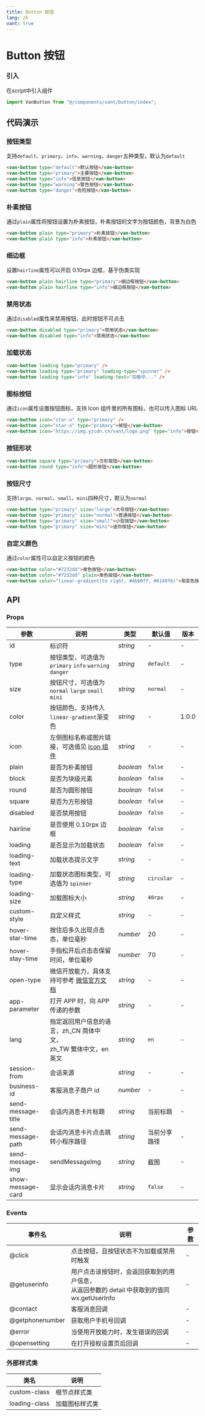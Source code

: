 ```yaml
---
title: Button 按钮
lang: zh
vant: true
---
```


# Button 按钮

### 引入

在script中引入组件

```js
import VanButton from "@/components/vant/button/index";
```

## 代码演示

### 按钮类型

支持`default`、`primary`、`info`、`warning`、`danger`五种类型，默认为`default`

```html
<van-button type="default">默认按钮</van-button>
<van-button type="primary">主要按钮</van-button>
<van-button type="info">信息按钮</van-button>
<van-button type="warning">警告按钮</van-button>
<van-button type="danger">危险按钮</van-button>
```

### 朴素按钮

通过`plain`属性将按钮设置为朴素按钮，朴素按钮的文字为按钮颜色，背景为白色

```html
<van-button plain type="primary">朴素按钮</van-button>
<van-button plain type="info">朴素按钮</van-button>
```

### 细边框

设置`hairline`属性可以开启 0.10rpx 边框，基于伪类实现

```html
<van-button plain hairline type="primary">细边框按钮</van-button>
<van-button plain hairline type="info">细边框按钮</van-button>
```

### 禁用状态

通过`disabled`属性来禁用按钮，此时按钮不可点击

```html
<van-button disabled type="primary">禁用状态</van-button>
<van-button disabled type="info">禁用状态</van-button>
```

### 加载状态

```html
<van-button loading type="primary" />
<van-button loading type="primary" loading-type="spinner" />
<van-button loading type="info" loading-text="加载中..." />
```

### 图标按钮

通过`icon`属性设置按钮图标，支持 Icon 组件里的所有图标，也可以传入图标 URL

```html
<van-button icon="star-o" type="primary" />
<van-button icon="star-o" type="primary">按钮</van-button>
<van-button icon="https://img.yzcdn.cn/vant/logo.png" type="info">按钮</van-button>
```

### 按钮形状

```html
<van-button square type="primary">方形按钮</van-button>
<van-button round type="info">圆形按钮</van-button>
```

### 按钮尺寸

支持`large`、`normal`、`small`、`mini`四种尺寸，默认为`normal`

```html
<van-button type="primary" size="large">大号按钮</van-button>
<van-button type="primary" size="normal">普通按钮</van-button>
<van-button type="primary" size="small">小型按钮</van-button>
<van-button type="primary" size="mini">迷你按钮</van-button>
```

### 自定义颜色

通过`color`属性可以自定义按钮的颜色

```html
<van-button color="#7232dd">单色按钮</van-button>
<van-button color="#7232dd" plain>单色按钮</van-button>
<van-button color="linear-gradient(to right, #4bb0ff, #6149f6)">渐变色按钮</van-button>
```

## API

### Props

| 参数 | 说明 | 类型 | 默认值 | 版本 |
|-----------|-----------|-----------|-------------|-------------|
| id | 标识符 | *string* | - | - |
| type | 按钮类型，可选值为 `primary` `info` `warning` `danger` | *string* | `default` | - |
| size | 按钮尺寸，可选值为 `normal` `large` `small` `mini` | *string* | `normal` | - |
| color | 按钮颜色，支持传入`linear-gradient`渐变色 | *string* | - | 1.0.0 |
| icon | 左侧图标名称或图片链接，可选值见 [Icon 组件](#/icon) | *string* | - | - |
| plain | 是否为朴素按钮 | *boolean* | `false` | - |
| block | 是否为块级元素 | *boolean* | `false` | - |
| round | 是否为圆形按钮 | *boolean* | `false` | - |
| square | 是否为方形按钮 | *boolean* | `false` | - |
| disabled | 是否禁用按钮 | *boolean* | `false` | - |
| hairline | 是否使用 0.10rpx 边框 | *boolean* | `false` | - |
| loading | 是否显示为加载状态 | *boolean* | `false` | - |
| loading-text | 加载状态提示文字 | *string* | - | - |
| loading-type | 加载状态图标类型，可选值为 `spinner` | *string* | `circular` | - |
| loading-size | 加载图标大小 | *string* | `40rpx` | - |
| custom-style | 自定义样式 | *string* | - | - |
| hover-star-time | 按住后多久出现点击态，单位毫秒 | *number* | 20 | - |
| hover-stay-time | 手指松开后点击态保留时间，单位毫秒 | *number* | 70 | - |
| open-type | 微信开放能力，具体支持可参考 [微信官方文档](https://mp.weixin.qq.com/debug/wxadoc/dev/component/button.html) | *string* | - | - |
| app-parameter | 打开 APP 时，向 APP 传递的参数 | *string* | - | - |
| lang | 指定返回用户信息的语言，zh_CN 简体中文，<br>zh_TW 繁体中文，en 英文 | *string* | `en` | - | - |
| session-from | 会话来源 | *string* | - | - |
| business-id | 客服消息子商户 id | *number* | - | - |
| send-message-title | 会话内消息卡片标题 | *string* | 当前标题 | - |
| send-message-path | 会话内消息卡片点击跳转小程序路径 | *string* | 当前分享路径 | - |
| send-message-img | sendMessageImg | *string* | 截图 | - |
| show-message-card | 显示会话内消息卡片 | *string* | `false` | - |

### Events

| 事件名 | 说明 | 参数 |
|-----------|-----------|-----------|
| @click | 点击按钮，且按钮状态不为加载或禁用时触发 | - |
| @getuserinfo | 用户点击该按钮时，会返回获取到的用户信息，<br>从返回参数的 detail 中获取到的值同 wx.getUserInfo | - |
| @contact | 客服消息回调 | - |
| @getphonenumber | 获取用户手机号回调 | - |
| @error | 当使用开放能力时，发生错误的回调 | - |
| @opensetting | 在打开授权设置页后回调 | - |


### 外部样式类

| 类名 | 说明 |
|-----------|-----------|
| custom-class | 根节点样式类 |
| loading-class | 加载图标样式类 |
